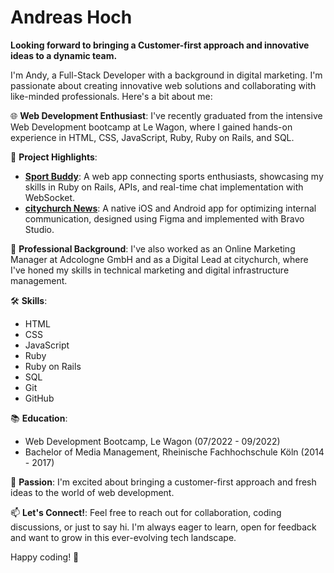 # Andreas Hoch
**Looking forward to bringing a Customer-first approach and innovative ideas to a dynamic team.**


I'm Andy, a Full-Stack Developer with a background in digital marketing. I'm passionate about creating innovative web solutions and collaborating with like-minded professionals. Here's a bit about me:

🌐 **Web Development Enthusiast**: I've recently graduated from the intensive Web Development bootcamp at Le Wagon, where I gained hands-on experience in HTML, CSS, JavaScript, Ruby, Ruby on Rails, and SQL.

🚀 **Project Highlights**:
- **[Sport Buddy](https://github.com/Andy-Hoch/Sport-Buddy)**: A web app connecting sports enthusiasts, showcasing my skills in Ruby on Rails, APIs, and real-time chat implementation with WebSocket.
- **[citychurch News](https://citychurch.koeln/news-ios)**: A native iOS and Android app for optimizing internal communication, designed using Figma and implemented with Bravo Studio.

💼 **Professional Background**: I've also worked as an Online Marketing Manager at Adcologne GmbH and as a Digital Lead at citychurch, where I've honed my skills in technical marketing and digital infrastructure management.

🛠️ **Skills**:
- HTML
- CSS
- JavaScript
- Ruby
- Ruby on Rails
- SQL
- Git
- GitHub

📚 **Education**:
- Web Development Bootcamp, Le Wagon (07/2022 - 09/2022)
- Bachelor of Media Management, Rheinische Fachhochschule Köln (2014 - 2017)

🌟 **Passion**: I'm excited about bringing a customer-first approach and fresh ideas to the world of web development.

📫 **Let's Connect!**: Feel free to reach out for collaboration, coding discussions, or just to say hi. I'm always eager to learn, open for feedback and want to grow in this ever-evolving tech landscape.

Happy coding! 🚀
